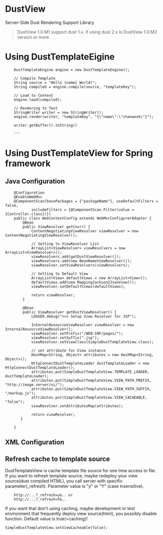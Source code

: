 DustView
========

Server-Side Dust Rendering Support Library

> DustView 1.0.M1 support dust 1.x.
> if using dust 2.x is DustView 1.0.M2 version or more.

# Using DustTemplateEigine

        DustTemplateEngine engine = new DustTemplateEngine();
        
        // Compile Template
        String source = "Hello {name} World!";
        String compiled = engine.compile(source, "templateKey");
        
        // Load to Context
        engine.load(compiled);
        
        // Rendering to Text
        StringWriter writer = new StringWriter();
        engine.render(writer, "templateKey", "{\"name\":\"chanwook\"}");
        
        writer.getBuffer().toString()
        
        '''

# Using DustTemplateView for Spring framework

## Java Configuration
   
        @Configuration
        @EnableWebMvc
        @ComponentScan(basePackages = {"packageName"}, useDefaultFilters = false,
                includeFilters = {@ComponentScan.Filter(value = {Controller.class})})
        public class WebContextConfig extends WebMvcConfigurerAdapter {
            @Bean
            public ViewResolver getCnvr() {
                ContentNegotiatingViewResolver viewResolver = new ContentNegotiatingViewResolver();
        
                // Setting to ViewResolver List
                ArrayList<ViewResolver> viewResolvers = new ArrayList<ViewResolver>();
                viewResolvers.add(getDustViewResolver());
                viewResolvers.add(new BeanNameViewResolver());
                viewResolver.setViewResolvers(viewResolvers);
        
                // Setting to Default View
                ArrayList<View> defaultViews = new ArrayList<View>();
                defaultViews.add(new MappingJackson2JsonView());
                viewResolver.setDefaultViews(defaultViews);
        
                return viewResolver;
            }
            
            @Bean
            public ViewResolver getDustViewResolver() {
                LOGGER.debug(">>> Setup View Resolver for JSP");
        
                InternalResourceViewResolver viewResolver = new InternalResourceViewResolver();
                viewResolver.setPrefix("/WEB-INF/pages/");
                viewResolver.setSuffix(".jsp");
                viewResolver.setViewClass(SimpleDustTemplateView.class);
        
                // set attribute for View instance
                HashMap<String, Object> attributes = new HashMap<String, Object>();
                HttpConnectDustTemplateLoader dustTemplateLoader = new HttpConnectDustTemplateLoader();
                attributes.put(SimpleDustTemplateView.TEMPLATE_LOADER, dustTemplateLoader);
                attributes.put(SimpleDustTemplateView.VIEW_PATH_PREFIX, "http://image.server/ui/");
                attributes.put(SimpleDustTemplateView.VIEW_PATH_SUFFIX, "/markup.js");
                attributes.put(SimpleDustTemplateView.VIEW_CACHEABLE, "false");
                viewResolver.setAttributesMap(attributes);
        
                return viewResolver;
           }
        
        }

## XML Configuration


## Refresh cache to template source 
DustTemplateView is cache template file source for one time access to file. 
If you want to refresh template source, maybe redeploy your view source(dust compiled HTML), you call server with specific parameter(_refresh). Parameter value is "y" or "Y" (case insensitive).

        http://...?_refresh=y&.. or
        http://...?_refresh=Y&..
        
If you want that don't using caching, maybe development or test environment that frequently deploy view source(html), you possibly disable function.
Default value is true(=caching)!

    SimpleDustTemplateView.setViewCacheable(false);

